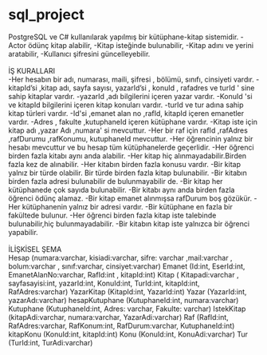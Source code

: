 # sql_project
PostgreSQL ve C# kullanılarak yapılmış bir kütüphane-kitap sistemidir.
-Actor ödünç kitap alabilir,
-Kitap isteğinde bulunabilir,
-Kitap adını ve yerini aratabilir,
-Kullanıcı şifresini güncelleyebilir.<br>
<br>
İŞ KURALLARI<br>
-Her hesabın bir adı, numarası, maili, şifresi , bölümü, sınıfı, cinsiyeti vardır.
-kitapId’si ,kitap adı, sayfa sayısı, yazarId’si , konuId , rafadres ve turId ' sine sahip kitaplar vardır.
-yazarId ,adı bilgilerini içeren yazar vardır.
-KonuId 'si ve kitapId bilgilerini içeren kitap konuları vardır.
-turId ve tur adına sahip kitap türleri vardır.
-Id'si ,emanet alan no ,rafId, kitapId içeren emanetler vardır.
-Adres , fakulte ,kutuphaneId içeren kütüphane vardır.
-Kitap iste için kitap adı ,yazar Adı ,numara' si mevcuttur.
-Her bir raf için rafId ,rafAdres ,rafDurumu ,rafKonumu, kutuphaneId mevcuttur.
-Her öğrencinin yalnız bir hesabı mevcuttur ve bu hesap tüm kütüphanelerde geçerlidir.
-Her öğrenci birden fazla kitabı aynı anda alabilir.
-Her kitap hiç alınmayadabilir.Birden fazla kez de alınabilir.
-Her kitabın birden fazla konusu vardır.
-Bir kitap yalnız bir türde olabilir. Bir türde birden fazla kitap bulunabilir.
-Bir kitabın birden fazla adresi bulunabilir de bulunmayabilir de.
-Bir kitap her kütüphanede çok sayıda bulunabilir.
-Bir kitabı aynı anda birden fazla öğrenci ödünç alamaz.
-Bir kitap emanet alınmışsa rafDurum boş gözükür.
-Her kütüphanenin yalnız bir adresi vardır.
-Bir kütüphane en fazla bir fakültede bulunur.
-Her öğrenci birden fazla kitap iste talebinde bulunabilir,hiç bulunmayadabilir.
-Bir kitabın kitap iste yalnızca bir öğrenci yapabilir.<br>
<br>
İLİŞKİSEL ŞEMA<br>
Hesap (numara:varchar, kisiadi:varchar, sifre: varchar ,mail:varchar , bolum:varchar , sınıf:varchar,
cinsiyet:varchar)
Emanet (Id:int, EserId:int, EmanetAlanNo:varchar, RafId:int , kitapId:int)
Kitap ( Kitapadi:varchar , sayfasayisi:int, yazarId:int, KonuId:int, TurId:int, kitapId:int,
RafAdres:varchar)
YazarKitap (KitapId:int, YazarId:int)
Yazar (YazarId:int, yazarAdı:varchar)
hesapKutuphane (KutuphaneId:int, numara:varchar)
Kutuphane (KutuphaneId:int, Adres: varchar, Fakulte: varchar)
IstekKitap (kitapAdi:varchar, numara:varchar, YazarAdi:varchar)
Raf (RafId:int, RafAdres:varchar, RafKonum:int, RafDurum:varchar, KutuphaneId:int)
kitapKonu (KonuId:int, kitapId:int)
Konu (KonuId:int, KonuAdi:varchar)
Tur (TurId:int, TurAdi:varchar)
